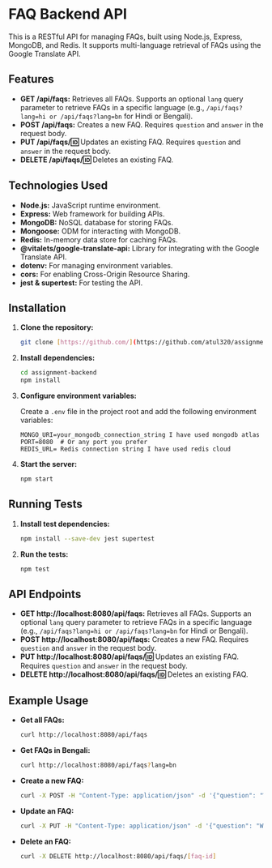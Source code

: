 # FAQ Backend API

This is a RESTful API for managing FAQs, built using Node.js, Express, MongoDB, and Redis.  It supports multi-language retrieval of FAQs using the Google Translate API.

## Features

*   **GET /api/faqs:** Retrieves all FAQs. Supports an optional `lang` query parameter to retrieve FAQs in a specific language (e.g., `/api/faqs?lang=hi or /api/faqs?lang=bn` for Hindi or Bengali).
*   **POST /api/faqs:** Creates a new FAQ. Requires `question` and `answer` in the request body.
*   **PUT /api/faqs/:id:** Updates an existing FAQ. Requires `question` and `answer` in the request body.
*   **DELETE /api/faqs/:id:** Deletes an existing FAQ.

## Technologies Used

*   **Node.js:** JavaScript runtime environment.
*   **Express:** Web framework for building APIs.
*   **MongoDB:** NoSQL database for storing FAQs.
*   **Mongoose:** ODM for interacting with MongoDB.
*   **Redis:** In-memory data store for caching FAQs.
*   **@vitalets/google-translate-api:** Library for integrating with the Google Translate API.
*   **dotenv:** For managing environment variables.
*   **cors:** For enabling Cross-Origin Resource Sharing.
*   **jest & supertest:** For testing the API.

## Installation

1.  **Clone the repository:**

    ```bash
    git clone [https://github.com/](https://github.com/atul320/assignment-backend)
    ```

2.  **Install dependencies:**

    ```bash
    cd assignment-backend
    npm install
    ```

3.  **Configure environment variables:**

    Create a `.env` file in the project root and add the following environment variables:

    ```
    MONGO_URI=your_mongodb_connection_string I have used mongodb atlas
    PORT=8080  # Or any port you prefer
    REDIS_URL= Redis connection string I have used redis cloud
    ```

4.  **Start the server:**

    ```bash
    npm start
    ```

## Running Tests

1.  **Install test dependencies:**

    ```bash
    npm install --save-dev jest supertest
    ```

2.  **Run the tests:**

    ```bash
    npm test
    ```

## API Endpoints

*   **GET http://localhost:8080/api/faqs:** Retrieves all FAQs. Supports an optional `lang` query parameter to retrieve FAQs in a specific language (e.g., `/api/faqs?lang=hi or /api/faqs?lang=bn` for Hindi or Bengali).
*   **POST http://localhost:8080/api/faqs:** Creates a new FAQ. Requires `question` and `answer` in the request body.
*   **PUT http://localhost:8080/api/faqs/:id:** Updates an existing FAQ. Requires `question` and `answer` in the request body.
*   **DELETE http://localhost:8080/api/faqs/:id:** Deletes an existing FAQ.

## Example Usage

*   **Get all FAQs:**

    ```bash
    curl http://localhost:8080/api/faqs
    ```

*   **Get FAQs in Bengali:**

    ```bash
    curl http://localhost:8080/api/faqs?lang=bn
    ```

*   **Create a new FAQ:**

    ```bash
    curl -X POST -H "Content-Type: application/json" -d '{"question": "Why we write hello world", "answer": "Because its first thing we start"}' http://localhost:8080/api/faqs
    ```

*   **Update an FAQ:**

    ```bash
    curl -X PUT -H "Content-Type: application/json" -d '{"question": "What is the meaning of backend in cs?", "answer": "It is coding which does all functionality"}' http://localhost:8080/api/faqs/[faq-id]
    ```

*   **Delete an FAQ:**

    ```bash
    curl -X DELETE http://localhost:8080/api/faqs/[faq-id]
    ```
